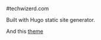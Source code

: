 #techwizerd.com

Built with Hugo static site generator.

And this [theme](https://themes.gohugo.io/hugo-papermod/)